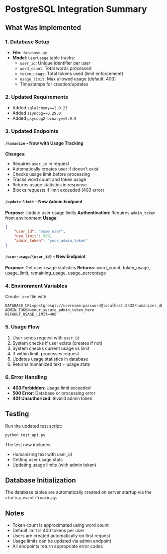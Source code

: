 # PostgreSQL Integration Summary

## What Was Implemented

### 1. Database Setup
- **File**: `database.py`
- **Model**: `UserUsage` table tracks:
  - `user_id`: Unique identifier per user
  - `word_count`: Total words processed
  - `token_usage`: Total tokens used (limit enforcement)
  - `usage_limit`: Max allowed usage (default: 400)
  - Timestamps for creation/updates

### 2. Updated Requirements
- Added `sqlalchemy==2.0.23`
- Added `asyncpg==0.29.0`
- Added `psycopg2-binary==2.9.9`

### 3. Updated Endpoints

#### `/humanize` - Now with Usage Tracking
**Changes:**
- Requires `user_id` in request
- Automatically creates user if doesn't exist
- Checks usage limit before processing
- Tracks word count and token usage
- Returns usage statistics in response
- Blocks requests if limit exceeded (403 error)

#### `/update-limit` - New Admin Endpoint
**Purpose**: Update user usage limits
**Authentication**: Requires `admin_token` from environment
**Usage**: 
```json
{
    "user_id": "some_user",
    "new_limit": 500,
    "admin_token": "your_admin_token"
}
```

#### `/user-usage/{user_id}` - New Endpoint
**Purpose**: Get user usage statistics
**Returns**: word_count, token_usage, usage_limit, remaining_usage, usage_percentage

### 4. Environment Variables
Create `.env` file with:
```
DATABASE_URL=postgresql://username:password@localhost:5432/humanizer_db
ADMIN_TOKEN=your_secure_admin_token_here
DEFAULT_USAGE_LIMIT=400
```

### 5. Usage Flow
1. User sends request with `user_id`
2. System checks if user exists (creates if not)
3. System checks current usage vs limit
4. If within limit, processes request
5. Updates usage statistics in database
6. Returns humanized text + usage stats

### 6. Error Handling
- **403 Forbidden**: Usage limit exceeded
- **500 Error**: Database or processing error
- **401 Unauthorized**: Invalid admin token

## Testing

Run the updated test script:
```bash
python test_api.py
```

The test now includes:
- Humanizing text with user_id
- Getting user usage stats
- Updating usage limits (with admin token)

## Database Initialization

The database tables are automatically created on server startup via the `startup_event` in `main.py`.

## Notes

- Token count is approximated using word count
- Default limit is 400 tokens per user
- Users are created automatically on first request
- Usage limits can be updated via admin endpoint
- All endpoints return appropriate error codes

